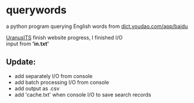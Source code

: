# querywords
a python program querying English words from [dict.youdao.com/app/baidu](dict.youdao.com/app/baidu)

[UranusITS](https://github.com/UranusITS) finish website progress, I finished I/O  
input from **'in.txt'**

## Update:
- add separately I/O from console
- add batch processing I/O from console
- add output as .csv
- add 'cache.txt' when console I/O to save search records 
